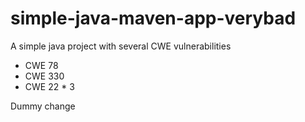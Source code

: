 # simple-java-maven-app-verybad

A simple java project with several CWE vulnerabilities
* CWE 78
* CWE 330
* CWE 22 * 3

Dummy change
